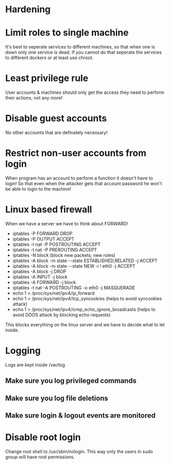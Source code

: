 # Hardening

# Limit roles to single machine
It's best to seperate services to different machines, so that when one is down only one service is dead. If you cannot do that seperate the services to different dockers or at least use chroot.

# Least privilege rule
User accounts & machines should only get the access they need to perform their actions, not any more!

# Disable guest accounts
No other accounts that are definately necessary!

# Restrict non-user accounts from login
When program has an account to perform a function it doesn't have to login! So that even when the attacker gets that account password he won't be able to login to the machine!

# Linux based firewall
When we have a server we have to think about FORWARD!
- iptables -P FORWARD DROP
- iptables -P OUTPUT ACCEPT
- iptables -t nat -P POSTROUTING ACCEPT
- iptables -t nat -P PREROUTING ACCEPT
- iptables -N block (block new packets; new rules)
- iptables -A block -m state --state ESTABLISHED,RELATED -j ACCEPT
- iptables -A block -m state --state NEW -i ! eth0 -j ACCEPT
- iptables -A block -j DROP
- iptables -A INPUT -j block
- iptables -A FORWARD -j block
- iptables -t nat -A POSTROUTING -o eth0 -j MASQUERADE
- echo 1 > /proc/sys/net/ipv4/ip_forward
- echo 1 > /proc/sys/net/ipv4/tcp_syncookies (helps to avoid syncookies attack)
- echo 1 > /proc/sys/net/ipv4/icmp_echo_ignore_broadcasts (helps to avoid DDOS attack by blocking echo requests)

This blocks everything on the linux server and we have to decide what to let inside.

# Logging
Logs are kept inside /var/log

## Make sure you log privileged commands

## Make sure you log file deletions

## Make sure login & logout events are monitored

# Disable root login
Change root shell to /usr/sbin/nologin. This way only the users in sudo group will have root permissions.

# 
